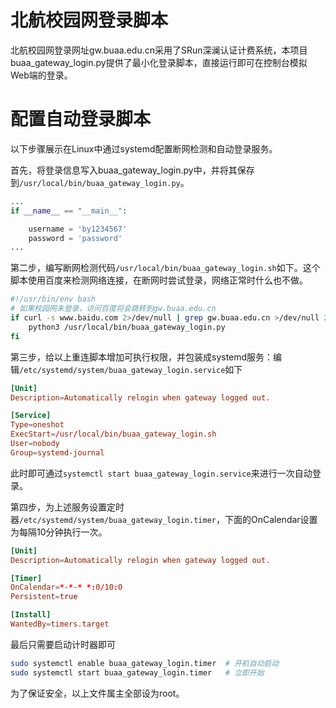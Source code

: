 # 北航校园网登录脚本

北航校园网登录网址gw.buaa.edu.cn采用了SRun深澜认证计费系统，本项目buaa_gateway_login.py提供了最小化登录脚本，直接运行即可在控制台模拟Web端的登录。

# 配置自动登录脚本

以下步骤展示在Linux中通过systemd配置断网检测和自动登录服务。

首先，将登录信息写入buaa_gateway_login.py中，并将其保存到`/usr/local/bin/buaa_gateway_login.py`。

```python
...
if __name__ == "__main__":

    username = 'by1234567'
    password = 'password'
...
```

第二步，编写断网检测代码`/usr/local/bin/buaa_gateway_login.sh`如下。这个脚本使用百度来检测网络连接，在断网时尝试登录，网络正常时什么也不做。

```bash
#!/usr/bin/env bash
# 如果校园网未登录，访问百度将会跳转到gw.buaa.edu.cn
if curl -s www.baidu.com 2>/dev/null | grep gw.buaa.edu.cn >/dev/null 2>&1; then
    python3 /usr/local/bin/buaa_gateway_login.py
fi
```

第三步，给以上重连脚本增加可执行权限，并包装成systemd服务：编辑`/etc/systemd/system/buaa_gateway_login.service`如下

```conf
[Unit]
Description=Automatically relogin when gateway logged out.

[Service]
Type=oneshot
ExecStart=/usr/local/bin/buaa_gateway_login.sh
User=nobody
Group=systemd-journal
```

此时即可通过`systemctl start buaa_gateway_login.service`来进行一次自动登录。

第四步，为上述服务设置定时器`/etc/systemd/system/buaa_gateway_login.timer`，下面的OnCalendar设置为每隔10分钟执行一次。

```conf
[Unit]
Description=Automatically relogin when gateway logged out.

[Timer]
OnCalendar=*-*-* *:0/10:0
Persistent=true

[Install]
WantedBy=timers.target
```

最后只需要启动计时器即可

```bash
sudo systemctl enable buaa_gateway_login.timer  # 开机自动启动
sudo systemctl start buaa_gateway_login.timer   # 立即开始
```

为了保证安全，以上文件属主全部设为root。

